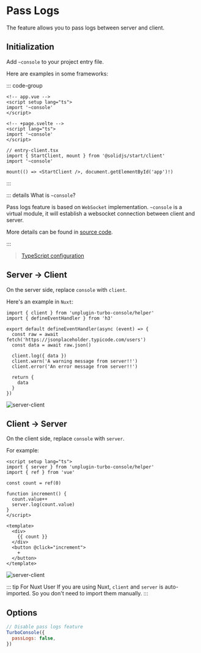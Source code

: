 # Pass Logs

The feature allows you to pass logs between server and client.

## Initialization

Add `~console` to your project entry file.

Here are examples in some frameworks:

::: code-group

```vue [Nuxt]
<!-- app.vue -->
<script setup lang="ts">
import '~console'
</script>
```

```svelte [SvelteKit]
<!-- +page.svelte -->
<script lang="ts">
import '~console'
</script>
```

```tsx{3} [SolidStart]
// entry-client.tsx
import { StartClient, mount } from '@solidjs/start/client'
import '~console'

mount(() => <StartClient />, document.getElementById('app')!)
```

:::

::: details What is `~console`?

Pass logs feature is based on `WebSocket` implementation. `~console` is a virtual module, it will establish a websocket connection between client and server.

More details can be found in [source code](https://github.com/unplugin/unplugin-turbo-console/blob/main/src/core/virtualModules.ts).

:::

> [TypeScript configuration](/guide/configurations.html#typescript)

## Server → Client

On the server side, replace `console` with `client`.

Here's an example in `Nuxt`:

```ts{1,8-10} [server/api/test.ts] twoslash
import { client } from 'unplugin-turbo-console/helper'
import { defineEventHandler } from 'h3'

export default defineEventHandler(async (event) => {
  const raw = await fetch('https://jsonplaceholder.typicode.com/users')
  const data = await raw.json()

  client.log({ data })
  client.warn('A warning message from server!!')
  client.error('An error message from server!!')

  return {
    data
  }
})
```

![server-client](https://static.yuy1n.io/server-client.gif)

## Client → Server

On the client side, replace `console` with `server`.

For example:

```vue{2,9} twoslash
<script setup lang="ts">
import { server } from 'unplugin-turbo-console/helper'
import { ref } from 'vue'

const count = ref(0)

function increment() {
  count.value++
  server.log(count.value)
}
</script>

<template>
  <div>
    {{ count }}
  </div>
  <button @click="increment">
    +
  </button>
</template>
```

![server-client](https://static.yuy1n.io/client-server.gif)

::: tip For Nuxt User
If you are using Nuxt, `client` and `server` is auto-imported. So you don't need to import them manually.
:::

## Options

```js
// Disable pass logs feature
TurboConsole({
  passLogs: false,
})
```
